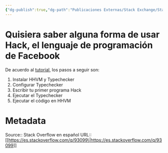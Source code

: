 ```yaml
---
{"dg-publish":true,"dg-path":"Publicaciones Externas/Stack Exchange/Stack Overflow en español/es.stackoverflow.com-93099.md","permalink":"/publicaciones-externas/stack-exchange/stack-overflow-en-espanol/es-stackoverflow-com-93099/","title":"Quisiera saber alguna forma de usar Hack, el lenguaje de programación de Facebook","hide":true,"noteIcon":"\"0\"","created":"2024-04-03T12:49:10.727-06:00","updated":"2024-04-05T16:43:52.469-06:00"}
---
```


# Quisiera saber alguna forma de usar Hack, el lenguaje de programación de Facebook

De acuerdo al [tutorial][1], los pasos a seguir son:

1. Instalar HHVM y Typechecker
2. Configurar Typechecker
3. Escribir tu primer programa Hack
4. Ejecutar el Typechecker
5. Ejecutar el código en HHVM

  [1]: https://docs.hhvm.com/hack/getting-started/getting-started

# Metadata
Source:: Stack Overflow en español
URL:: [[https://es.stackoverflow.com/q/93099\|https://es.stackoverflow.com/q/93099]]

